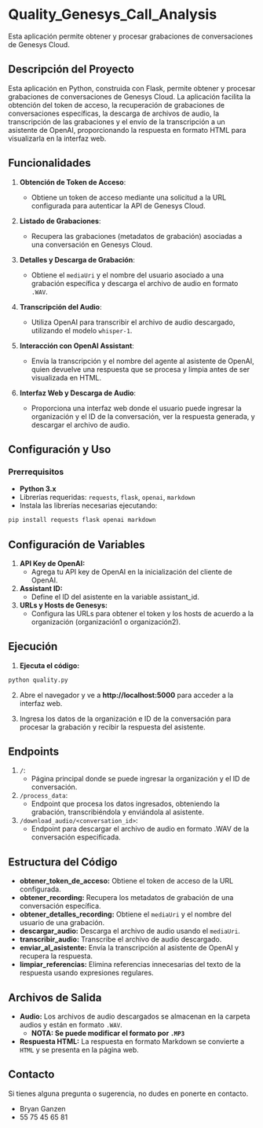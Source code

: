 # Quality_Genesys_Call_Analysis
Esta aplicación permite obtener y procesar grabaciones de conversaciones de Genesys Cloud.

## Descripción del Proyecto

Esta aplicación en Python, construida con Flask, permite obtener y procesar grabaciones de conversaciones de Genesys Cloud. La aplicación facilita la obtención del token de acceso, la recuperación de grabaciones de conversaciones específicas, la descarga de archivos de audio, la transcripción de las grabaciones y el envío de la transcripción a un asistente de OpenAI, proporcionando la respuesta en formato HTML para visualizarla en la interfaz web.

## Funcionalidades

1. **Obtención de Token de Acceso**:
   - Obtiene un token de acceso mediante una solicitud a la URL configurada para autenticar la API de Genesys Cloud.

2. **Listado de Grabaciones**:
   - Recupera las grabaciones (metadatos de grabación) asociadas a una conversación en Genesys Cloud.

3. **Detalles y Descarga de Grabación**:
   - Obtiene el `mediaUri` y el nombre del usuario asociado a una grabación específica y descarga el archivo de audio en formato `.WAV`.

4. **Transcripción del Audio**:
   - Utiliza OpenAI para transcribir el archivo de audio descargado, utilizando el modelo `whisper-1`.

5. **Interacción con OpenAI Assistant**:
   - Envía la transcripción y el nombre del agente al asistente de OpenAI, quien devuelve una respuesta que se procesa y limpia antes de ser visualizada en HTML.

6. **Interfaz Web y Descarga de Audio**:
   - Proporciona una interfaz web donde el usuario puede ingresar la organización y el ID de la conversación, ver la respuesta generada, y descargar el archivo de audio.

## Configuración y Uso

### Prerrequisitos

- **Python 3.x**
- Librerías requeridas: `requests`, `flask`, `openai`, `markdown`
- Instala las librerías necesarias ejecutando:

```bash
pip install requests flask openai markdown
```

## Configuración de Variables

1. **API Key de OpenAI:**
   - Agrega tu API key de OpenAI en la inicialización del cliente de OpenAI.
3. **Assistant ID:**
   - Define el ID del asistente en la variable assistant_id.
3. **URLs y Hosts de Genesys:**
   - Configura las URLs para obtener el token y los hosts de acuerdo a la organización (organización1 o organización2).

## Ejecución

1. **Ejecuta el código:**

```bash
python quality.py
```

2. Abre el navegador y ve a **http://localhost:5000** para acceder a la interfaz web.

3. Ingresa los datos de la organización e ID de la conversación para procesar la grabación y recibir la respuesta del asistente.

## Endpoints

1. `/`:
    - Página principal donde se puede ingresar la organización y el ID de conversación.
3. `/process_data`:
    - Endpoint que procesa los datos ingresados, obteniendo la grabación, transcribiéndola y enviándola al asistente.
4. `/download_audio/<conversation_id>`:
    - Endpoint para descargar el archivo de audio en formato .WAV de la conversación especificada.

## Estructura del Código

- **obtener_token_de_acceso:** Obtiene el token de acceso de la URL configurada.
- **obtener_recording:** Recupera los metadatos de grabación de una conversación específica.
- **obtener_detalles_recording:** Obtiene el `mediaUri` y el nombre del usuario de una grabación.
- **descargar_audio:** Descarga el archivo de audio usando el `mediaUri`.
- **transcribir_audio:** Transcribe el archivo de audio descargado.
- **enviar_al_asistente:** Envía la transcripción al asistente de OpenAI y recupera la respuesta.
- **limpiar_referencias:** Elimina referencias innecesarias del texto de la respuesta usando expresiones regulares.

## Archivos de Salida

- **Audio:** Los archivos de audio descargados se almacenan en la carpeta audios y están en formato `.WAV`.
  - **NOTA: Se puede modificar el formato por `.MP3`**
- **Respuesta HTML:** La respuesta en formato Markdown se convierte a `HTML` y se presenta en la página web.

## Contacto

Si tienes alguna pregunta o sugerencia, no dudes en ponerte en contacto.

- Bryan Ganzen
- 55 75 45 65 81
